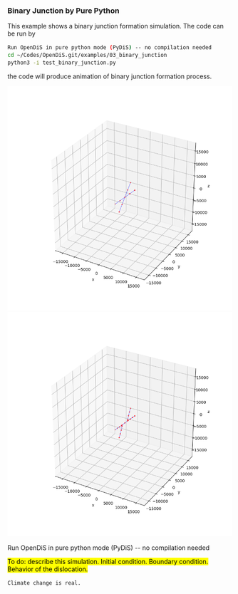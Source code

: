 ### Binary Junction by Pure Python

This example shows a binary junction formation simulation. The code can be run by

```bash
Run OpenDiS in pure python mode (PyDiS) -- no compilation needed
cd ~/Codes/OpenDiS.git/examples/03_binary_junction
python3 -i test_binary_junction.py
```

the code will produce animation of binary junction formation process.

![alt-text-1](./figures/binary_junction_python_initial.png) ![alt-text-2](./figures/binary_junction_python.png)

Run OpenDiS in pure python mode (PyDiS) -- no compilation needed

<mark>To do: describe this simulation.  Initial condition.  Boundary condition.  Behavior of the dislocation.
</mark>



```{attention}
Climate change is real.
```
